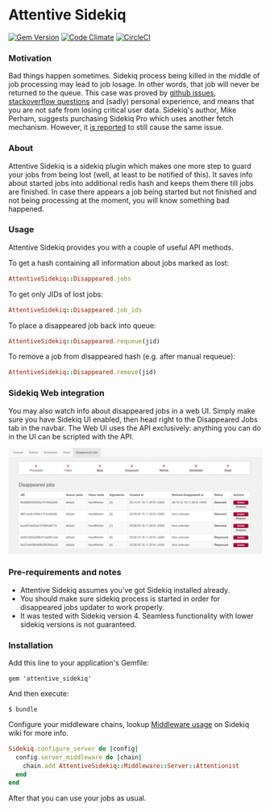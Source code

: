 # Attentive Sidekiq

[![Gem Version](https://badge.fury.io/rb/attentive_sidekiq.svg)](https://badge.fury.io/rb/attentive_sidekiq)
[![Code Climate](https://codeclimate.com/github/twonegatives/attentive_sidekiq/badges/gpa.svg)](https://codeclimate.com/github/twonegatives/attentive_sidekiq)
[![CircleCI](https://circleci.com/gh/twonegatives/attentive_sidekiq.svg?style=shield)](https://circleci.com/gh/twonegatives/attentive_sidekiq)


### Motivation
Bad things happen sometimes. Sidekiq process being killed in the middle of job processing may lead to job losage. In other words, that job will never be returned to the queue.
This case was proved by [github issues](https://github.com/mperham/sidekiq/issues/1831), [stackoverflow questions](http://stackoverflow.com/questions/35555000/current-sidekiq-job-lost-when-deploying-to-heroku) and (sadly) personal experience, and means that you are not safe from losing critical user data.
Sidekiq's author, Mike Perham, suggests purchasing Sidekiq Pro which uses another fetch mechanism. However, it [is reported](https://github.com/mperham/sidekiq/issues/2531) to still cause the same issue.

### About
Attentive Sidekiq is a sidekiq plugin which makes one more step to guard your jobs from being lost (well, at least to be notified of this).
It saves info about started jobs into additional redis hash and keeps them there till jobs are finished.
In case there appears a job being started but not finished and not being processing at the moment, you will know something bad happened.

### Usage
Attentive Sidekiq provides you with a couple of useful API methods.

To get a hash containing all information about jobs marked as lost:
```ruby
AttentiveSidekiq::Disappeared.jobs
```

To get only JIDs of lost jobs:
```ruby
AttentiveSidekiq::Disappeared.job_ids
```

To place a disappeared job back into queue:
```ruby
AttentiveSidekiq::Disappeared.requeue(jid)
```

To remove a job from disappeared hash (e.g. after manual requeue):
```ruby
AttentiveSidekiq::Disappeared.remove(jid)
```

### Sidekiq Web integration
You may also watch info about disappeared jobs in a web UI.
Simply make sure you have Sidekiq UI enabled, then head right to the Disappeared Jobs tab in the navbar.
The Web UI uses the API exclusively: anything you can do in the UI can be scripted with the API.

![Web UI](web.png)

### Pre-requirements and notes

- Attentive Sidekiq assumes you've got Sidekiq installed already.
- You should make sure sidekiq process is started in order for disappeared jobs updater to work properly.
- It was tested with Sidekiq version 4. Seamless functionality with lower sidekiq versions is not guaranteed.

### Installation

Add this line to your application's Gemfile:
    
    gem 'attentive_sidekiq'

And then execute:

    $ bundle

Configure your middleware chains, lookup [Middleware usage](https://github.com/mperham/sidekiq/wiki/Middleware) on Sidekiq wiki for more info.

```ruby
Sidekiq.configure_server do |config|
  config.server_middleware do |chain|
    chain.add AttentiveSidekiq::Middleware::Server::Attentionist
  end
end
```

After that you can use your jobs as usual.
